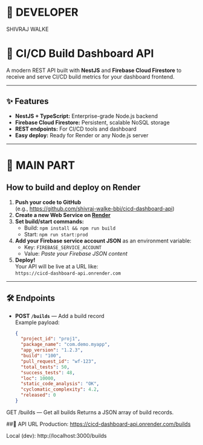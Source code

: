 # 🚀 DEVELOPER  
SHIVRAJ WALKE

# 🚦 CI/CD Build Dashboard API

A modern REST API built with **NestJS** and **Firebase Cloud Firestore** to receive and serve CI/CD build metrics for your dashboard frontend.

---

## ✨ Features

- **NestJS + TypeScript:** Enterprise-grade Node.js backend
- **Firebase Cloud Firestore:** Persistent, scalable NoSQL storage
- **REST endpoints:** For CI/CD tools and dashboard
- **Easy deploy:** Ready for Render or any Node.js server

---

# 🚀 MAIN PART

## How to build and deploy on Render

1. **Push your code to GitHub**  
   (e.g., https://github.com/shivraj-walke-bbi/cicd-dashboard-api)
2. **Create a new Web Service on [Render](https://render.com/)**
3. **Set build/start commands:**
    - Build: `npm install && npm run build`
    - Start: `npm run start:prod`
4. **Add your Firebase service account JSON** as an environment variable:  
   - Key: `FIREBASE_SERVICE_ACCOUNT`  
   - Value: *Paste your Firebase JSON content*
5. **Deploy!**  
   Your API will be live at a URL like:  
   `https://cicd-dashboard-api.onrender.com`

---

## 🛠️ Endpoints

- **POST `/builds`** — Add a build record  
  Example payload:
  ```json
  {
    "project_id": "proj1",
    "package_name": "com.demo.myapp",
    "app_version": "1.2.3",
    "build": "100",
    "pull_request_id": "wf-123",
    "total_tests": 50,
    "success_tests": 48,
    "loc": 10000,
    "static_code_analysis": "OK",
    "cyclomatic_complexity": 4.2,
    "released": 0
  }

 GET /builds — Get all builds
 Returns a JSON array of build records.

##📝 API URL
Production:
https://cicd-dashboard-api.onrender.com/builds

Local (dev):
http://localhost:3000/builds